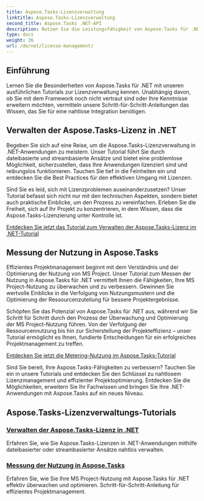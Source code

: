 ```yaml
---
title: Aspose.Tasks-Lizenzverwaltung
linktitle: Aspose.Tasks-Lizenzverwaltung
second_title: Aspose.Tasks .NET-API
description: Nutzen Sie die Leistungsfähigkeit von Aspose.Tasks für .NET mit unseren umfassenden Tutorials. Verwalten Sie Lizenzen und optimieren Sie die MS Project-Nutzung für ein effizientes Projektmanagement.
type: docs
weight: 36
url: /de/net/license-management/
---
```


## Einführung

Lernen Sie die Besonderheiten von Aspose.Tasks für .NET mit unseren ausführlichen Tutorials zur Lizenzverwaltung kennen. Unabhängig davon, ob Sie mit dem Framework noch nicht vertraut sind oder Ihre Kenntnisse erweitern möchten, vermitteln unsere Schritt-für-Schritt-Anleitungen das Wissen, das Sie für eine nahtlose Integration benötigen.

## Verwalten der Aspose.Tasks-Lizenz in .NET

Begeben Sie sich auf eine Reise, um die Aspose.Tasks-Lizenzverwaltung in .NET-Anwendungen zu meistern. Unser Tutorial führt Sie durch dateibasierte und streambasierte Ansätze und bietet eine problemlose Möglichkeit, sicherzustellen, dass Ihre Anwendungen lizenziert sind und reibungslos funktionieren. Tauchen Sie tief in die Feinheiten ein und entdecken Sie die Best Practices für den effektiven Umgang mit Lizenzen.

Sind Sie es leid, sich mit Lizenzproblemen auseinanderzusetzen? Unser Tutorial befasst sich nicht nur mit den technischen Aspekten, sondern bietet auch praktische Einblicke, um den Prozess zu vereinfachen. Erleben Sie die Freiheit, sich auf Ihr Projekt zu konzentrieren, in dem Wissen, dass die Aspose.Tasks-Lizenzierung unter Kontrolle ist.

[Entdecken Sie jetzt das Tutorial zum Verwalten der Aspose.Tasks-Lizenz im .NET-Tutorial](./managing-license/)

## Messung der Nutzung in Aspose.Tasks

Effizientes Projektmanagement beginnt mit dem Verständnis und der Optimierung der Nutzung von MS Project. Unser Tutorial zum Messen der Nutzung in Aspose.Tasks für .NET vermittelt Ihnen die Fähigkeiten, Ihre MS Project-Nutzung zu überwachen und zu verbessern. Gewinnen Sie wertvolle Einblicke in die Verfolgung von Nutzungsmustern und die Optimierung der Ressourcenzuteilung für bessere Projektergebnisse.

Schöpfen Sie das Potenzial von Aspose.Tasks für .NET aus, während wir Sie Schritt für Schritt durch den Prozess der Überwachung und Optimierung der MS Project-Nutzung führen. Von der Verfolgung der Ressourcennutzung bis hin zur Sicherstellung der Projekteffizienz – unser Tutorial ermöglicht es Ihnen, fundierte Entscheidungen für ein erfolgreiches Projektmanagement zu treffen.

[Entdecken Sie jetzt die Metering-Nutzung im Aspose.Tasks-Tutorial](./metering-usage/)

Sind Sie bereit, Ihre Aspose.Tasks-Fähigkeiten zu verbessern? Tauchen Sie ein in unsere Tutorials und entdecken Sie den Schlüssel zu nahtlosem Lizenzmanagement und effizienter Projektoptimierung. Entdecken Sie die Möglichkeiten, erweitern Sie Ihr Fachwissen und bringen Sie Ihre .NET-Anwendungen mit Aspose.Tasks auf ein neues Niveau.

## Aspose.Tasks-Lizenzverwaltungs-Tutorials
### [Verwalten der Aspose.Tasks-Lizenz in .NET](./managing-license/)
Erfahren Sie, wie Sie Aspose.Tasks-Lizenzen in .NET-Anwendungen mithilfe dateibasierter oder streambasierter Ansätze nahtlos verwalten.
### [Messung der Nutzung in Aspose.Tasks](./metering-usage/)
Erfahren Sie, wie Sie Ihre MS Project-Nutzung mit Aspose.Tasks für .NET effektiv überwachen und optimieren. Schritt-für-Schritt-Anleitung für effizientes Projektmanagement.